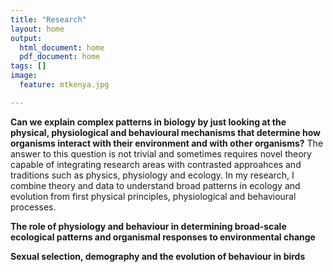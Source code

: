 ```yaml
---
title: "Research"
layout: home
output:
  html_document: home
  pdf_document: home
tags: []
image:
  feature: mtkenya.jpg

---
```


**Can we explain complex patterns in biology by just looking at the physical, physiological and behavioural mechanisms that determine how organisms interact with their environment and with other organisms?** The answer to this question is not trivial and sometimes requires novel theory capable of integrating research areas with contrasted approahces and traditions such as physics, physiology and ecology. In my research, I combine theory and data to understand broad patterns in ecology and evolution from first physical principles, physiological and behavioural processes.

**The role of physiology and behaviour in determining broad-scale ecological patterns and organismal responses to environmental change**


**Sexual selection, demography and the evolution of behaviour in birds**


